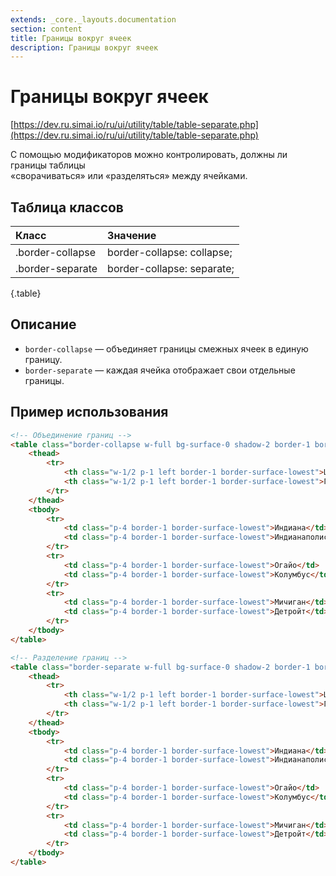 ```yaml
---
extends: _core._layouts.documentation
section: content
title: Границы вокруг ячеек
description: Границы вокруг ячеек
---
```


# Границы вокруг ячеек

[https://dev.ru.simai.io/ru/ui/utility/table/table-separate.php](https://dev.ru.simai.io/ru/ui/utility/table/table-separate.php)

С помощью модификаторов можно контролировать, должны ли границы таблицы  
«сворачиваться» или «разделяться» между ячейками.

## Таблица классов

| Класс            | Значение                   |
|:-----------------|:---------------------------|
| .border-collapse | border-collapse: collapse; |
| .border-separate | border-collapse: separate; |
{.table}

## Описание

- `border-collapse` — объединяет границы смежных ячеек в единую границу.
- `border-separate` — каждая ячейка отображает свои отдельные границы.

## Пример использования

```html
<!-- Объединение границ -->
<table class="border-collapse w-full bg-surface-0 shadow-2 border-1 border-surface-lowest m-bottom-0">
    <thead>
        <tr>
            <th class="w-1/2 p-1 left border-1 border-surface-lowest">Штат</th>
            <th class="w-1/2 p-1 left border-1 border-surface-lowest">Город</th>
        </tr>
    </thead>
    <tbody>
        <tr>
            <td class="p-4 border-1 border-surface-lowest">Индиана</td>
            <td class="p-4 border-1 border-surface-lowest">Индианаполис</td>
        </tr>
        <tr>
            <td class="p-4 border-1 border-surface-lowest">Огайо</td>
            <td class="p-4 border-1 border-surface-lowest">Колумбус</td>
        </tr>
        <tr>
            <td class="p-4 border-1 border-surface-lowest">Мичиган</td>
            <td class="p-4 border-1 border-surface-lowest">Детройт</td>
        </tr>
    </tbody>
</table>
```

```html
<!-- Разделение границ -->
<table class="border-separate w-full bg-surface-0 shadow-2 border-1 border-surface-lowest m-bottom-0">
    <thead>
        <tr>
            <th class="w-1/2 p-1 left border-1 border-surface-lowest">Штат</th>
            <th class="w-1/2 p-1 left border-1 border-surface-lowest">Город</th>
        </tr>
    </thead>
    <tbody>
        <tr>
            <td class="p-4 border-1 border-surface-lowest">Индиана</td>
            <td class="p-4 border-1 border-surface-lowest">Индианаполис</td>
        </tr>
        <tr>
            <td class="p-4 border-1 border-surface-lowest">Огайо</td>
            <td class="p-4 border-1 border-surface-lowest">Колумбус</td>
        </tr>
        <tr>
            <td class="p-4 border-1 border-surface-lowest">Мичиган</td>
            <td class="p-4 border-1 border-surface-lowest">Детройт</td>
        </tr>
    </tbody>
</table>
```
